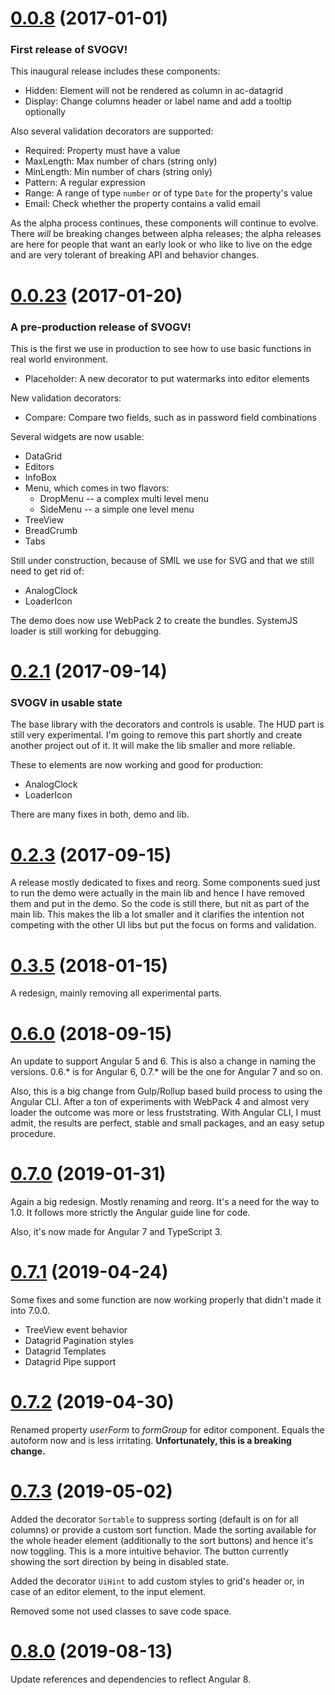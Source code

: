 <a name="0.0.8"></a>
# [0.0.8](https://github.com/joergkrause/svogv/releases/tag/0.0.8) (2017-01-01)

### First release of SVOGV!

This inaugural release includes these components:

* Hidden: Element will not be rendered as column in ac-datagrid
* Display: Change columns header or label name and add a tooltip optionally

Also several validation decorators are supported:

* Required: Property must have a value
* MaxLength: Max number of chars (string only)
* MinLength: Min number of chars (string only)
* Pattern: A regular expression
* Range: A range of type `number` or of type `Date` for the property's value
* Email: Check whether the property contains a valid email

As the alpha process continues, these components will continue to evolve. There *will* be
breaking changes between alpha releases; the alpha releases are here for people that want an
early look or who like to live on the edge and are very tolerant of breaking API and behavior 
changes.

<a name="0.0.23"></a>
# [0.0.23](https://github.com/joergkrause/svogv/releases/tag/0.0.23) (2017-01-20)

### A pre-production release of SVOGV!

This is the first we use in production to see how to use basic functions in real world environment.

* Placeholder: A new decorator to put watermarks into editor elements

New validation decorators:

* Compare: Compare two fields, such as in password field combinations

Several widgets are now usable:

* DataGrid
* Editors
* InfoBox
* Menu, which comes in two flavors:
    * DropMenu -- a complex multi level menu
    * SideMenu -- a simple one level menu
* TreeView
* BreadCrumb
* Tabs

Still under construction, because of SMIL we use for SVG and that we still need to get rid of:

* AnalogClock
* LoaderIcon

The demo does now use WebPack 2 to create the bundles. SystemJS loader is still working for debugging. 

<a name="0.2.1"></a>
# [0.2.1](https://github.com/joergkrause/svogv/releases/tag/0.2.1) (2017-09-14)

### SVOGV in usable state

The base library with the decorators and controls is usable. The HUD part is still very experimental. I'm going to remove this part shortly and create another project out of it. It will make the lib smaller and more reliable.

These to elements are now working and good for production:

* AnalogClock
* LoaderIcon

There are many fixes in both, demo and lib.

<a name="0.2.3"></a>
# [0.2.3](https://github.com/joergkrause/svogv/releases/tag/0.2.3) (2017-09-15)

A release mostly dedicated to fixes and reorg. Some components sued just to run the demo were actually in the main lib and hence I have removed them and put in the demo. So the code is still there, but nit as part of the main lib. This makes the lib a lot smaller and it clarifies the intention not competing with the other UI libs but put the focus on forms and validation.

<a name="0.3.5"></a>
# [0.3.5](https://github.com/joergkrause/svogv/releases/tag/0.3.5) (2018-01-15)

A redesign, mainly removing all experimental parts.

<a name="0.6.0"></a>
# [0.6.0](https://github.com/joergkrause/svogv/releases/tag/0.6.0) (2018-09-15)

An update to support Angular 5 and 6. This is also a change in naming the versions. 0.6.* is for Angular 6, 0.7.* will be the one for Angular 7 and so on.

Also, this is a big change from Gulp/Rollup based build process to using the Angular CLI. After a ton of experiments with WebPack 4 and almost very loader the outcome was more or less fruststrating. With Angular CLI, I must admit, the results are perfect, stable and small packages, and an easy setup procedure.

<a name="0.7.0"></a>
# [0.7.0](https://github.com/joergkrause/svogv/releases/tag/0.7.0) (2019-01-31)

Again a big redesign. Mostly renaming and reorg. It's a need for the way to 1.0. It follows more strictly the Angular guide line for code.

Also, it's now made for Angular 7 and TypeScript 3.

<a name="0.7.1"></a>
# [0.7.1](https://github.com/joergkrause/svogv/releases/tag/0.7.1) (2019-04-24)

Some fixes and some function are now working properly that didn't made it into 7.0.0.

* TreeView event behavior
* Datagrid Pagination styles
* Datagrid Templates
* Datagrid Pipe support

<a name="0.7.2"></a>
# [0.7.2](https://github.com/joergkrause/svogv/releases/tag/0.7.2) (2019-04-30)

Renamed property *userForm* to *formGroup* for editor component. Equals the autoform now and is less irritating. **Unfortunately, this is a breaking change.**

<a name="0.7.3"></a>
# [0.7.3](https://github.com/joergkrause/svogv/releases/tag/0.7.3) (2019-05-02)

Added the decorator `Sortable` to suppress sorting (default is on for all columns) or provide a custom sort function. Made the sorting available for the whole header element (additionally to the sort buttons) and hence it's now toggling. This is a more intuitive behavior. The button currently showing the sort direction by being in disabled state.

Added the decorator `UiHint` to add custom styles to grid's header or, in case of an editor element, to the input element.

Removed some not used classes to save code space.

<a name="0.8.0"></a>
# [0.8.0](https://github.com/joergkrause/svogv/releases/tag/0.8.0) (2019-08-13)

Update references and dependencies to reflect Angular 8.



